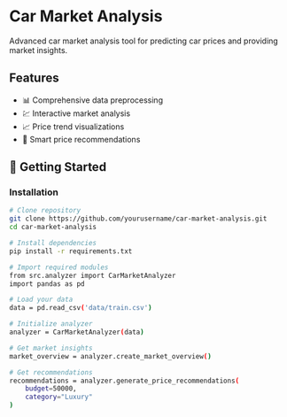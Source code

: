 # Car Market Analysis

Advanced car market analysis tool for predicting car prices and providing market insights.

## Features
- 📊 Comprehensive data preprocessing
- 💹 Interactive market analysis
- 📈 Price trend visualizations
- 🎯 Smart price recommendations

## 🚀 Getting Started

### Installation
```bash
# Clone repository
git clone https://github.com/yourusername/car-market-analysis.git
cd car-market-analysis

# Install dependencies
pip install -r requirements.txt

# Import required modules
from src.analyzer import CarMarketAnalyzer
import pandas as pd

# Load your data
data = pd.read_csv('data/train.csv')

# Initialize analyzer
analyzer = CarMarketAnalyzer(data)

# Get market insights
market_overview = analyzer.create_market_overview()

# Get recommendations
recommendations = analyzer.generate_price_recommendations(
    budget=50000,
    category="Luxury"
)
